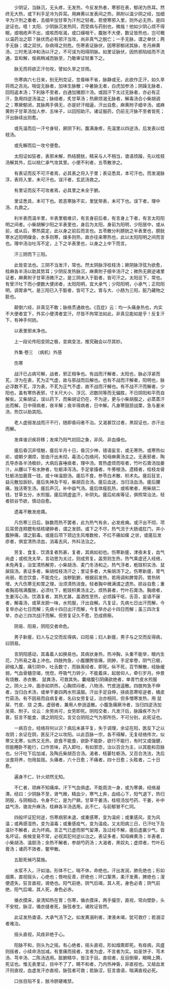 <!-- { "loadSidebar": true } -->
　　少阴证，当脉沉，无头疼，无发热，今反发热者，寒邪在表，郁闭为热耳。然终无大热，或下利手足冷为异耳。用麻黄以发表间之热，熟附以温少阴之经，加细辛为汗剂之重者，去细辛加甘草为汗剂之轻者。若使寒邪入里，则外必无热，是四逆证也。噫！太阳、少阴脉沉发热同，而受病与药别也，微哉！他如少阴心烦不得眠，或咽疮声不出，或咳而呕渴，或口燥咽干，腹胀不大便，数证皆热也，岂可概以温药治之耶？脉伏而必有邪汗当攻，尚非真气之脱亡；一手无脉，谓之单伏；两手无脉；谓之双伏。杂病得之则危。伤寒表证脉伏，因寒邪郁闭其脉，冬月麻黄汤，三时羌活冲和汤以汗之，不可误为阳得阴脉。如里证脉伏，因热邪陷结而不流通，宜和解，俟病稍减而脉至，乃敢审证轻重下之。

　　脉无而将欲正汗勿攻，譬如久旱之甘雨。

　　伤寒病六七日来，别无刑克证，忽昏昧不省，脉静或无，此欲作正汗，如久旱将雨之吉兆。喘促无脉者，加味生脉散；中暑脉无者，白虎加参汤；阴躁无脉者，回阳返本汤；下利脉不至者，白通加猪胆汁汤。或因汗下太过无脉者，亦必有正汗，急用四逆汤温之；脉结者，炙甘草汤；热厥烦渴无脉者，解毒汤合小柴胡调之；寒厥郁闭，其脉两手俱无，亦是好汗相逼，汗出自愈，麻黄附子细辛汤，或麻黄附子甘草汤加人参、五味子，以回阳助汗。诸证服药，仍前无汗脉不至者皆死；汗出脉续出则愈。

　　或先温而后一汗兮身轻，厥阴下利，腹满身疼，先温里以四逆汤，后发表以桂枝汤。

　　或先解而后一攻兮便愈。

　　太阳证如狂者，表邪未解，热结膀胱，精采与人不相当，谵语烦躁，先以桂枝汤解其外，后以桃仁承气攻其里。小便不利者，五苓散渗之。

　　有表证而反不可汗者焉，必其表之将入于里；表证悉具，本可汗也。而发渴脉浮，表将入里，未可汗也。误汗者，玄武汤救之。

　　有里证而反不可攻者焉，必其里之未全于腑。

　　里证悉具，本可下也。若恶寒脉不实，里犹带表，未可下也。误下者，理中汤、丸救之。

　　利半表而温半里，半表里极难识，有言身前后者，有言身上下者，有言太阳阳明之间者。小柴胡解少阳之半表里也，身后为太阳，身前为阳明，少阳居中，或从前，或从后，寒热莫定，此以身之前后而言也。五苓散分利膀胱之半表里也，膀胱寒水近阳明燥金，水多则寒，燥多则热，故亦往来寒热也，此以太阳阳明之间而言也。理中汤治吐泻不定，上下之半表里也，以身之上中下而言。

　　汗三阴而下三阳。

　　此皆变法也。三阴不当发汗，常也。然太阴脉浮桂枝汤；厥阴脉浮弦为欲愈，桂麻各半汤以助其势耳；少阴反发热脉沉，麻黄附子细辛汤汗之；微热无厥逆诸里证者，麻黄附子甘草汤微汗之，是三阴未入于脏者，皆可汗之。太阳忌下，常也。有曾汗吐下而小便数大便闭者，太阳阳明，宜大承气；少阳阳明，小承气；正阳阳明，调胃承气，是三阳已入于脏者，皆可下之。胃与大、小肠为三阳，脏乃藏物之脏也。

　　颠倒六经，非真见不敢；脉络贯通故也。《百症》云：均一头痛身热也，内实不大便者宜下，外实小便清者宜汗。尽皆不拘常法如此，非真见能如是乎！反复汗下，有神手何妨。

　　以表里邪未净也。

　　上一段论传阳变阴之极，变病变法，推究融会以尽其妙。

　　外集·卷三　（病机）外感

　　伤寒

　　战汗已占病可解，战者，邪正相争也。有战而汗解者，太阳也，脉必浮紧而芤，浮为在表，芤为正气虚，故与邪战而后解也。也有不战而汗解者，阳明也，脉必浮数不芤，浮为表，不芤为正气不虚，故不战而汗解也。有不战不汗而解者，少阳也，虽有寒热表邪，寸关尺大小、浮沉、迟数同等而无偏胜，不日阴阳和平而自解矣。又柴胡证，误以药下，而柴胡证仍在，不为逆，更与小柴胡服之，必蒸蒸汗出而解。日中得病者，夜半解；夜半得病者，日中解。凡身寒鼓颔战栗，急与姜米汤，热饮以助其阳。

　　老人虚弱发战而汗不行，随即昏闷者不治。又渴甚饮过者，黑奴证也，亦汗出而解。

　　发痒谁识疾将移；发痒乃阳气初回之象，非风、非血燥也。

　　瘥后昏沉非怪魅，瘥后半月十日，昏沉少神，错语妄言，或无寒热，或寒热似疟，或朝夕潮烦，皆由汗出未彻，毒流心包络间，知母麻黄汤主之。无表邪者，陶氏导赤各半汤极妙。大病后喜唾痰者，理中汤。胃热虚烦而呕者，竹叶石膏汤加姜汁。从腰以下有水肿者，牡蛎泽泻汤。手足挛搐者，牛蒡根汤。遗精者，桂枝龙骨牡蛎汤加鹿茸一钱，或十味温胆汤。瘥后不食，参苓白术散、枳术丸。瘥后狂言，益元散加辰砂。瘥后失神及干呕，柴胡百合汤。瘥后血迷，当归活血汤。瘥后腰痛，独活寄生汤。瘥后声沉，补中益气汤。瘥后体瘦肌热，或咳嗽者，用柴胡二钱，甘草五分，水煎服。瘥后阴虚盗汗，补阴丸。瘥后疟疾等证，俱照常治法，轻者损谷节欲，慎动自愈。

　　遗毒不散发疮痍。

　　凡伤寒三日后，脉数而热不罢者，此为热气有余，必发疮痈。或汗出不彻，项后耳旁连颊腮有结核硬肿者，谓之发颐。或下之不尽，热气流于大肠或肛门，并小腹肿痛，谓之脏毒。或瘥后项下颈边生风堆数枚，不红不痛如瘰 之状，或瘥后发疹者，俱宜清热凉血，消毒去风，外科法治之。

　　劳复、食复、饮酒复者热甚，复者，其病如初也。伤寒新瘥，津夜未复，血气尚虚；或梳洗太早，言动思为太过，则成劳复。盖劳则生热，热气乘虚还入经络，未免再复。治宜清热解劳，小柴胡汤、麦门冬汤和之。热气浮者，栀豉枳实汤、鼠屎豉汤。表证多者，柴胡桂枝汤汗之；里证多者，大柴胡汤下之。伤寒新瘥，胃气尚弱，若恣饮食，不能克化，浊秽脏腑，根据前发热，若用调和脾胃药，胃热转增。大凡伤寒无和胃之理，治须清热消食。轻者胸中微满谓之遗热，损谷自愈；重者胸高喘满腹胀，必须吐下，栀豉枳黄汤主之。烦热甚者，竹叶石膏汤。胸痞者，生姜泻心汤。饮酒复者，其热尤甚。盖酒性至热，必烦躁干呕，舌苔，妄语不寐者，解毒汤，或草龙胆一味，水煎服，汗出自解。凡复证，先病七日出汗而解，今复举亦必七日而解；先病十四日出汗而解，今复举亦必十四日而解；虽三四次复举，亦必三四次战汗而解。但劳复证久不愈，恐成痨瘵。

　　阴易、阳易，阴阳交者命危。

　　男子新瘥，妇人与之交而反得病，曰阳易；妇人新瘥，男子与之交而反得病，曰阴易。

　　言阴阳感动，其毒着人如换易也。其病状身热，热冲胸，头重不能举，眼内生花，乃所易之毒上冲也。四肢拘急，小腹腰胯皆痛，阴肿，手足挛卷，阴气已极，卵缩入腹，痛引阴中，吐舌数寸，而脉离经者，即死。纵不死，百节解散，经脉缓弱，气血骨髓空竭，恍惚，呼吸气力转少，不能着床，起居仰人，牵引岁月。仲景有烧散、赤衣散、 鼠粪汤，可救其失。囊缩腹引阴痛欲绝者，单青竹皮水煎服之。阴火上冲，面赤如烘热，心胸烦闷者，八物汤、竹皮逍遥散。四肢拘急不伸者，当归白术汤，或单干姜四两水煎温服。汗出手足自伸，挟痰恶寒呕逆者，橘皮竹茹汤。有不因易而自病复者，名曰女劳复证，治亦相同，但多憎寒发热，用 鼠屎、竹皮、烧 之类。虚弱者，兼用人参逍遥散。小腹急痛厥冷者，当归四逆汤加吴萸、附子。论云：余劳尚可，女劳即死。阴阳交者，凡发汗后，脉躁疾不为汗衰，狂言不能食，谓之阴阳交。言交合阴阳之气为邪所伤，不可分别，此死证也。

　　一病百合，经络将何以识？病后未甚平复，失于调理，余证在阳，医反下之以攻阴；余证在阴，医反汗之以攻阳。以此百脉一宗，各不得解，无复经络传次，似寒又无寒，似热又无热，欲食不能食，欲卧不能卧，欲行不能行，有时又或强健，但能睡卧不能行，口作苦味，药入即吐，有如邪祟，治以百合为主，以其能和百脉也。分汗吐下后加减，及陶氏柴胡百合汤。渴者，栝蒌牡蛎汤。又百合洗法，洗后淡食将养，勿用盐豉。头痛者，六十日愈；不痛者，四十日愈；头眩者，二十日愈。

　　遍身不仁，针火顽然无知。

　　不仁者，顽麻不知痛痒。汗下气血俱虚。不能周流一身，或为寒袭，经络凝滞。经曰：少阴脉不至，肾气微，精血少，寒气上奔，血结心下，阳气退下，热归阴股，与阴相动，令身不仁，是为尸厥。甘草干姜汤，桂枝汤加芍药、干姜，补中益气汤，骆龙升麻汤，桂麻各半汤选用。此不仁，与前郁冒不仁同。

　　四般坏证犯何逆，伤寒病邪未退，或重感寒，变为温疟；或重感风，变为风温；或再感湿热，变为温毒；或重感疫气，变为温疫。又太阳病三日，已汗吐下及温针不解者，此为坏病。言正气已虚而邪气留滞，及过经不解，瘥后虚羸少气，皆名坏证。疾候变易不常，必视其犯何逆以治之。表证多者，知母麻黄汤；半表者，小柴胡汤、温胆汤；余热不解者，参胡芍药汤；大渴者，黑奴丸；虚烦者，竹叶石膏汤；诸药不效者，鳖甲散。

　　五脏死候巧莫施。

　　水浆不入，汗如油，形体不仁，喘不休，命绝也。汗出发润，肺先绝也；形如烟熏，直视摇头，心绝也；唇吻反青，肝绝也；环口黧黑，柔汗发黄，脾绝也；溲便遗失，狂言直视，肾绝也。阳气前绝，阴气后竭，其人死，身色必青；阴气前绝，阳气后竭，其人死，身色必赤。

　　循衣摸床，泉清知热在胃；伤寒，循衣摸床，两手撮空，直视，常向壁卧，头不安枕，脉涩，循衣缝者死，脉弦者生。诸败证皆然。

　　此证发热谵语，大承气汤下之。如发黄溺利者，津液未竭，犹可救疗；若溺涩者难治。

　　摇头直视，风痉非绝于心。

　　阳脉不和，则头为之摇。有心绝者，摇头直视，形如烟熏即死。有痉病，风盛则摇者，小续命汤加减。有里痛而摇者，言者为虚，不言者为实。如圣饼子、芎术汤、芎辛汤、二陈汤选用。脏腑精华，皆注于目。直视者，反目倒窜，眼睛上腾，死证也。惟无表里证，目中不了了，睛不和者，乃内热神昏，非直视也。又衄血发汗则直视，血虚发汗亦直视，脉弦者可救；若脉涩，狂言谵语，喘满直视必死。

　　口张目陷不复，肢冷脐硬难禁。

